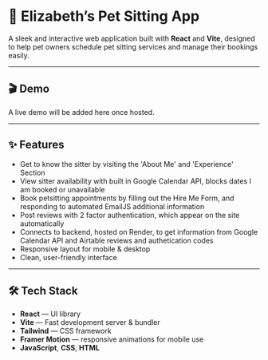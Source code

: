 # 🐾 Elizabeth’s Pet Sitting App

A sleek and interactive web application built with **React** and **Vite**, designed to help pet owners schedule pet sitting services and manage their bookings easily.

---

## 🎬 Demo

A live demo will be added here once hosted.

---

## ✨ Features

- Get to know the sitter by visiting the 'About Me' and 'Experience' Section
- View sitter availability with built in Google Calendar API, blocks dates I am booked or unavailable
- Book petsitting appointments by filling out the Hire Me Form, and responding to automated EmailJS additional information
- Post reviews with 2 factor authentication, which appear on the site automatically
- Connects to backend, hosted on Render, to get information from Google Calendar API and Airtable reviews and authetication codes
- Responsive layout for mobile & desktop
- Clean, user-friendly interface

---

## 🛠️ Tech Stack

- **React** — UI library  
- **Vite** — Fast development server & bundler  
- **Tailwind** — CSS framework
- **Framer Motion** — responsive animations for mobile use
- **JavaScript**, **CSS**, **HTML**
